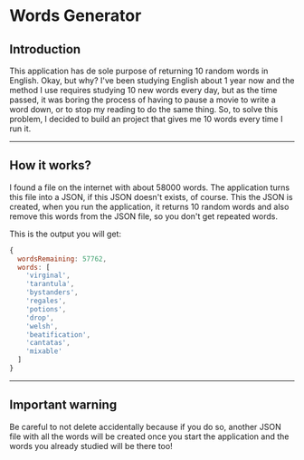 # Words Generator

## Introduction

This application has de sole purpose of returning 10 random words in English. Okay, but why? I've been studying English about 1 year now and the method I use requires studying 10 new words every day, but as the time passed, it was boring the process of having to pause a movie to write a word down, or to stop my reading to do the same thing. So, to solve this problem, I decided to build an project that gives me 10 words every time I run it.

***

## How it works?

I found a file on the internet with about 58000 words. The application turns this file into a JSON, if this JSON doesn't exists, of course. This the JSON is created, when you run the application, it returns 10 random words and also remove this words from the JSON file, so you don't get repeated words. 

This is the output you will get:
```javascript
{
  wordsRemaining: 57762,
  words: [
    'virginal',
    'tarantula',
    'bystanders',
    'regales',
    'potions',
    'drop',
    'welsh',
    'beatification',
    'cantatas',
    'mixable'
  ]
}
```

***

## Important warning

Be careful to not delete accidentally because if you do so, another JSON file with all the words will be created once you start the application and the words you already studied will be there too!